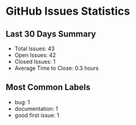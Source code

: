 # GitHub Issues Statistics

## Last 30 Days Summary
- Total Issues: 43
- Open Issues: 42
- Closed Issues: 1
- Average Time to Close: 0.3 hours

## Most Common Labels
- bug: 1
- documentation: 1
- good first issue: 1
